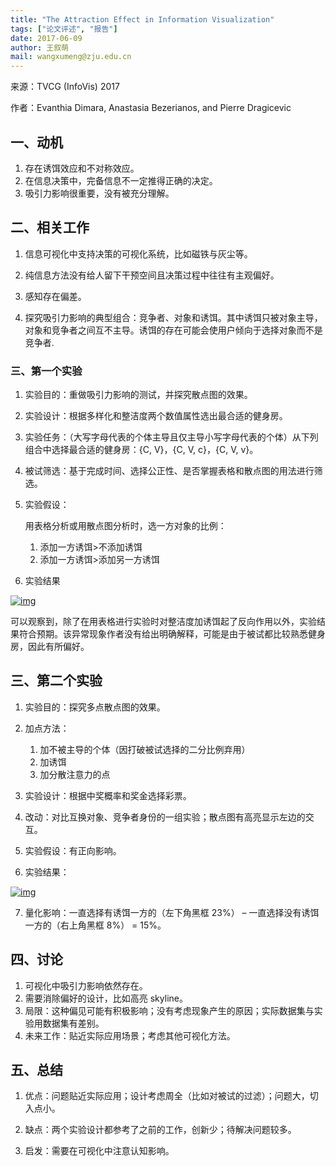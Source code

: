 ```yaml
---
title: "The Attraction Effect in Information Visualization"
tags: ["论文评述", "报告"]
date: 2017-06-09
author: 王叙萌
mail: wangxumeng@zju.edu.cn
---
```


来源：TVCG (InfoVis) 2017

作者：Evanthia Dimara, Anastasia Bezerianos, and Pierre Dragicevic

## 一、动机

1. 存在诱饵效应和不对称效应。
2. 在信息决策中，完备信息不一定推得正确的决定。
3. 吸引力影响很重要，没有被充分理解。

## 二、相关工作

1. 信息可视化中支持决策的可视化系统，比如磁铁与灰尘等。

2. 纯信息方法没有给人留下干预空间且决策过程中往往有主观偏好。

3. 感知存在偏差。

4. 探究吸引力影响的典型组合：竞争者、对象和诱饵。其中诱饵只被对象主导，对象和竞争者之间互不主导。诱饵的存在可能会使用户倾向于选择对象而不是竞争者.

### 三、第一个实验

1. 实验目的：重做吸引力影响的测试，并探究散点图的效果。

2. 实验设计：根据多样化和整洁度两个数值属性选出最合适的健身房。

3. 实验任务：（大写字母代表的个体主导且仅主导小写字母代表的个体）从下列组合中选择最合适的健身房：{C, V}，{C, V, c}，{C, V, v}。

4. 被试筛选：基于完成时间、选择公正性、是否掌握表格和散点图的用法进行筛选。

5. 实验假设：

    用表格分析或用散点图分析时，选一方对象的比例：

    1. 添加一方诱饵>不添加诱饵
    2. 添加一方诱饵>添加另一方诱饵

6. 实验结果

[![img](http://www.cad.zju.edu.cn/home/vagblog/wp-content/uploads/2017/06/%E5%9B%BE%E7%89%871.png)](http://www.cad.zju.edu.cn/home/vagblog/wp-content/uploads/2017/06/%E5%9B%BE%E7%89%871.png)

可以观察到，除了在用表格进行实验时对整洁度加诱饵起了反向作用以外，实验结果符合预期。该异常现象作者没有给出明确解释，可能是由于被试都比较熟悉健身房，因此有所偏好。

## 三、第二个实验

1. 实验目的：探究多点散点图的效果。
2. 加点方法：

    1. 加不被主导的个体（因打破被试选择的二分比例弃用）
    2. 加诱饵
    3. 加分散注意力的点

3. 实验设计：根据中奖概率和奖金选择彩票。
4. 改动：对比互换对象、竞争者身份的一组实验；散点图有高亮显示左边的交互。
5. 实验假设：有正向影响。
6. 实验结果：

[![img](http://www.cad.zju.edu.cn/home/vagblog/wp-content/uploads/2017/06/%E5%9B%BE%E7%89%872.png)](http://www.cad.zju.edu.cn/home/vagblog/wp-content/uploads/2017/06/%E5%9B%BE%E7%89%872.png)

7. 量化影响：一直选择有诱饵一方的（左下角黑框 23%） – 一直选择没有诱饵一方的（右上角黑框 8%） = 15%。

## 四、讨论

1. 可视化中吸引力影响依然存在。
2. 需要消除偏好的设计，比如高亮 skyline。
3. 局限：这种偏见可能有积极影响；没有考虑现象产生的原因；实际数据集与实验用数据集有差别。
4. 未来工作：贴近实际应用场景；考虑其他可视化方法。

## 五、总结

1. 优点：问题贴近实际应用；设计考虑周全（比如对被试的过滤）；问题大，切入点小。

2. 缺点：两个实验设计都参考了之前的工作，创新少；待解决问题较多。

3. 启发：需要在可视化中注意认知影响。

